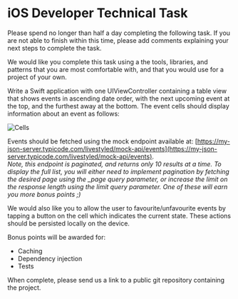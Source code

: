 # iOS Developer Technical Task
Please spend no longer than half a day completing the following task. If you are not able to finish within this time, please add comments explaining your next steps to complete the task.

We would like you complete this task using a the tools, libraries, and patterns that you are most comfortable with, and that you would use for a project of your own.

Write a Swift application with one UIViewController containing a table view that shows events in ascending date order, with the next upcoming event at the top, and the furthest away at the bottom.
The event cells should display information about an event as follows:

![Cells](event-cells.png "Cells")

Events should be fetched using the mock endpoint available at:
[https://my-json-server.typicode.com/livestyled/mock-api/events](https://my-json-server.typicode.com/livestyled/mock-api/events).  
_Note, this endpoint is paginated, and returns only 10 results at a time. To display the full list, you will either need to implement pagination by fetching the desired page using the \_page query parameter, or increase the limit on the response length using the limit query parameter. One of these will earn you more bonus points ;)_

We would also like you to allow the user to favourite/unfavourite events by tapping a button on the cell which indicates the current state. These actions should be persisted locally on the device.

Bonus points will be awarded for:
- Caching
- Dependency injection
- Tests

When complete, please send us a link to a public git repository containing the project.

